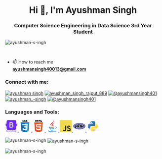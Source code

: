 <h1 align="center">Hi 👋, I'm Ayushman Singh</h1>
<h3 align="center">Computer Science Engineering in Data Science 3rd Year Student</h3>

<p align="left"> <img src="https://komarev.com/ghpvc/?username=ayushman-s-ingh&label=Profile%20views&color=0e75b6&style=flat" alt="ayushman-s-ingh" /> </p>

<p align="left"> <a href="https://twitter.com/" target="blank"><img src="https://img.shields.io/twitter/follow/?logo=twitter&style=for-the-badge" alt="" /></a> </p>

- 📫 How to reach me<br>
**ayushmansingh40013@gmail.com**

<h3 align="left">Connect with me:</h3>
<p align="left">
<a href="https://linkedin.com/in/ayushman--singh" target="blank"><img align="center" src="https://raw.githubusercontent.com/rahuldkjain/github-profile-readme-generator/master/src/images/icons/Social/linked-in-alt.svg" alt="ayushman singh" height="30" width="40" /></a>
<a href="https://instagram.com/ayushman_singh_rajput_889" target="blank"><img align="center" src="https://raw.githubusercontent.com/rahuldkjain/github-profile-readme-generator/master/src/images/icons/Social/instagram.svg" alt="ayushman_singh_rajput_889" height="30" width="40" /></a>
<a href="https://www.hackerrank.com/@ayushmansingh401" target="blank"><img align="center" src="https://raw.githubusercontent.com/rahuldkjain/github-profile-readme-generator/master/src/images/icons/Social/hackerrank.svg" alt="@ayushmansingh401" height="30" width="40" /></a>
<a href="https://www.leetcode.com/ayushman_-singh" target="blank"><img align="center" src="https://raw.githubusercontent.com/rahuldkjain/github-profile-readme-generator/master/src/images/icons/Social/leet-code.svg" alt="ayushman_-singh" height="30" width="40" /></a>
<a href="https://www.hackerearth.com/@ayushmansingh401" target="blank"><img align="center" src="https://raw.githubusercontent.com/rahuldkjain/github-profile-readme-generator/master/src/images/icons/Social/hackerearth.svg" alt="@ayushmansingh401" height="30" width="40" /></a>
</p>

<h3 align="left">Languages and Tools:</h3>
<p align="left"> <a href="https://getbootstrap.com" target="_blank" rel="noreferrer"> <img src="https://raw.githubusercontent.com/devicons/devicon/master/icons/bootstrap/bootstrap-plain-wordmark.svg" alt="bootstrap" width="40" height="40"/> </a> <a href="https://www.w3schools.com/css/" target="_blank" rel="noreferrer"> <img src="https://raw.githubusercontent.com/devicons/devicon/master/icons/css3/css3-original-wordmark.svg" alt="css3" width="40" height="40"/> </a> <a href="https://www.w3.org/html/" target="_blank" rel="noreferrer"> <img src="https://raw.githubusercontent.com/devicons/devicon/master/icons/html5/html5-original-wordmark.svg" alt="html5" width="40" height="40"/> </a> <a href="https://www.java.com" target="_blank" rel="noreferrer"> <img src="https://raw.githubusercontent.com/devicons/devicon/master/icons/java/java-original.svg" alt="java" width="40" height="40"/> </a> <a href="https://developer.mozilla.org/en-US/docs/Web/JavaScript" target="_blank" rel="noreferrer"> <img src="https://raw.githubusercontent.com/devicons/devicon/master/icons/javascript/javascript-original.svg" alt="javascript" width="40" height="40"/> </a> <a href="https://www.php.net" target="_blank" rel="noreferrer"> <img src="https://raw.githubusercontent.com/devicons/devicon/master/icons/php/php-original.svg" alt="php" width="40" height="40"/> </a> <a href="https://www.python.org" target="_blank" rel="noreferrer"> <img src="https://raw.githubusercontent.com/devicons/devicon/master/icons/python/python-original.svg" alt="python" width="40" height="40"/> </a> </p>

<p><img align="left" src="https://github-readme-stats.vercel.app/api/top-langs?username=ayushman-s-ingh&show_icons=true&locale=en&layout=compact" alt="ayushman-s-ingh" /></p>

<p>&nbsp;<img align="center" src="https://github-readme-stats.vercel.app/api?username=ayushman-s-ingh&show_icons=true&locale=en" alt="ayushman-s-ingh" /></p>

<p><img align="center" src="https://github-readme-streak-stats.herokuapp.com/?user=ayushman-s-ingh&" alt="ayushman-s-ingh" /></p>
